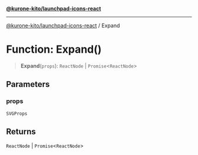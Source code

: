[**@kurone-kito/launchpad-icons-react**](../README.md)

***

[@kurone-kito/launchpad-icons-react](../globals.md) / Expand

# Function: Expand()

> **Expand**(`props`): `ReactNode` \| `Promise`\<`ReactNode`\>

## Parameters

### props

`SVGProps`

## Returns

`ReactNode` \| `Promise`\<`ReactNode`\>
